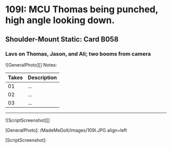 # 109I: MCU Thomas being punched, high angle looking down.

## Shoulder-Mount Static: Card B058

### Lavs on Thomas, Jason, and Ali; two booms from camera

![GeneralPhoto][]
Notes: 

| Takes | Description |
|:---|:----|
| 01 | ... |
| 02 | ... |
| 03 | ... |

----

![ScriptScreenshot][]


[GeneralPhoto]:  /MadeMeDoIt/images/109I.JPG align=left

[ScriptScreenshot]: 